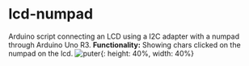 # lcd-numpad
Arduino script connecting an LCD using a I2C adapter with a numpad through Arduino Uno R3.
**Functionality:** Showing chars clicked on the numpad on the lcd.
![puter](https://64.media.tumblr.com/e908d0412a3a83bee0a214e3c37a108e/706bea16232a4664-70/s1280x1920/20678724730595dbbc0bc70711ef8387fd9eacc4.jpg){: height: 40%, width: 40%}
